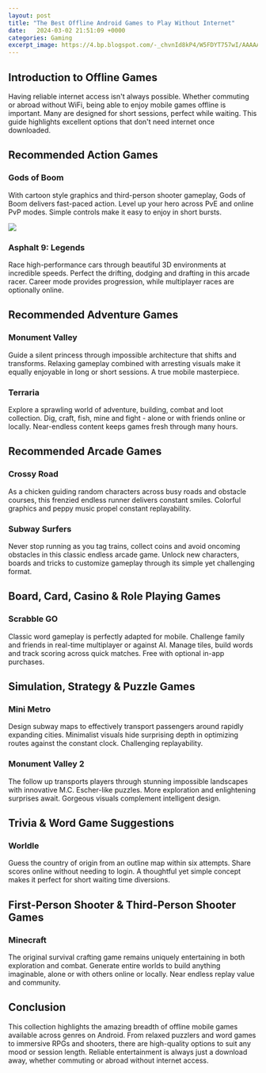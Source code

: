 ```yaml
---
layout: post
title: "The Best Offline Android Games to Play Without Internet"
date:   2024-03-02 21:51:09 +0000
categories: Gaming
excerpt_image: https://4.bp.blogspot.com/-_chvnId8kP4/W5FDYT757wI/AAAAAAAAJPo/c8xkLs3jXzUre9RZMocZLo9nYS1CrkWWACLcBGAs/s640/1.png
---
```


## Introduction to Offline Games  
Having reliable internet access isn't always possible. Whether commuting or abroad without WiFi, being able to enjoy mobile games offline is important. Many are designed for short sessions, perfect while waiting. This guide highlights excellent options that don't need internet once downloaded.
## Recommended Action Games
### Gods of Boom
With cartoon style graphics and third-person shooter gameplay, Gods of Boom delivers fast-paced action. Level up your hero across PvE and online PvP modes. Simple controls make it easy to enjoy in short bursts.

![](https://4.bp.blogspot.com/-_chvnId8kP4/W5FDYT757wI/AAAAAAAAJPo/c8xkLs3jXzUre9RZMocZLo9nYS1CrkWWACLcBGAs/s640/1.png)
### Asphalt 9: Legends
Race high-performance cars through beautiful 3D environments at incredible speeds. Perfect the drifting, dodging and drafting in this arcade racer. Career mode provides progression, while multiplayer races are optionally online.
## Recommended Adventure Games  
### Monument Valley 
Guide a silent princess through impossible architecture that shifts and transforms. Relaxing gameplay combined with arresting visuals make it equally enjoyable in long or short sessions. A true mobile masterpiece.
### Terraria
Explore a sprawling world of adventure, building, combat and loot collection. Dig, craft, fish, mine and fight - alone or with friends online or locally. Near-endless content keeps games fresh through many hours.
## Recommended Arcade Games
### Crossy Road
As a chicken guiding random characters across busy roads and obstacle courses, this frenzied endless runner delivers constant smiles. Colorful graphics and peppy music propel constant replayability.
### Subway Surfers
Never stop running as you tag trains, collect coins and avoid oncoming obstacles in this classic endless arcade game. Unlock new characters, boards and tricks to customize gameplay through its simple yet challenging format. 
## Board, Card, Casino & Role Playing Games
### Scrabble GO 
Classic word gameplay is perfectly adapted for mobile. Challenge family and friends in real-time multiplayer or against AI. Manage tiles, build words and track scoring across quick matches. Free with optional in-app purchases.
## Simulation, Strategy & Puzzle Games     
### Mini Metro 
Design subway maps to effectively transport passengers around rapidly expanding cities. Minimalist visuals hide surprising depth in optimizing routes against the constant clock. Challenging replayability.
### Monument Valley 2
The follow up transports players through stunning impossible landscapes with innovative M.C. Escher-like puzzles. More exploration and enlightening surprises await. Gorgeous visuals complement intelligent design.
## Trivia & Word Game Suggestions       
### Worldle 
Guess the country of origin from an outline map within six attempts. Share scores online without needing to login. A thoughtful yet simple concept makes it perfect for short waiting time diversions.
## First-Person Shooter & Third-Person Shooter Games
### Minecraft
The original survival crafting game remains uniquely entertaining in both exploration and combat. Generate entire worlds to build anything imaginable, alone or with others online or locally. Near endless replay value and community. 
## Conclusion
This collection highlights the amazing breadth of offline mobile games available across genres on Android. From relaxed puzzlers and word games to immersive RPGs and shooters, there are high-quality options to suit any mood or session length. Reliable entertainment is always just a download away, whether commuting or abroad without internet access.